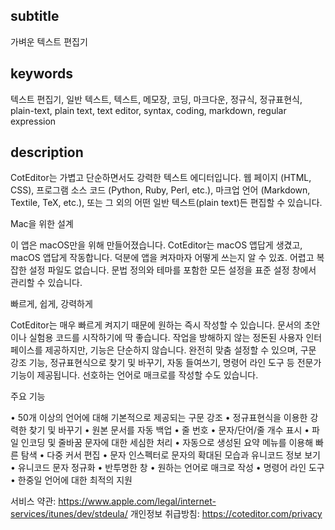 
subtitle
-----------

가벼운 텍스트 편집기


keywords
-----------

텍스트 편집기, 일반 텍스트, 텍스트, 메모장, 코딩, 마크다운, 정규식, 정규표현식, plain-text, plain text, text editor, syntax, coding, markdown, regular expression


description
-----------

CotEditor는 가볍고 단순하면서도 강력한 텍스트 에디터입니다. 웹 페이지 (HTML, CSS), 프로그램 소스 코드 (Python, Ruby, Perl, etc.), 마크업 언어 (Markdown, Textile, TeX, etc.), 또는 그 외의 어떤 일반 텍스트(plain text)든 편집할 수 있습니다.


Mac을 위한 설계

이 앱은 macOS만을 위해 만들어졌습니다. CotEditor는 macOS 앱답게 생겼고, macOS 앱답게 작동합니다. 덕분에 앱을 켜자마자 어떻게 쓰는지 알 수 있죠. 어렵고 복잡한 설정 파일도 없습니다. 문법 정의와 테마를 포함한 모든 설정을 표준 설정 창에서 관리할 수 있습니다.

빠르게, 쉽게, 강력하게

CotEditor는 매우 빠르게 켜지기 때문에 원하는 즉시 작성할 수 있습니다. 문서의 초안이나 실험용 코드를 시작하기에 딱 좋습니다. 작업을 방해하지 않는 정돈된 사용자 인터페이스를 제공하지만, 기능은 단순하지 않습니다. 완전히 맞춤 설정할 수 있으며, 구문 강조 기능, 정규표현식으로 찾기 및 바꾸기, 자동 들여쓰기, 명령어 라인 도구 등 전문가 기능이 제공됩니다. 선호하는 언어로 매크로를 작성할 수도 있습니다.

주요 기능

• 50개 이상의 언어에 대해 기본적으로 제공되는 구문 강조
• 정규표현식을 이용한 강력한 찾기 및 바꾸기
• 원본 문서를 자동 백업
• 줄 번호
• 문자/단어/줄 개수 표시
• 파일 인코딩 및 줄바꿈 문자에 대한 세심한 처리
• 자동으로 생성된 요약 메뉴를 이용해 빠른 탐색
• 다중 커서 편집
• 문자 인스펙터로 문자의 확대된 모습과 유니코드 정보 보기
• 유니코드 문자 정규화
• 반투명한 창
• 원하는 언어로 매크로 작성
• 명령어 라인 도구
• 한중일 언어에 대한 최적의 지원


서비스 약관: https://www.apple.com/legal/internet-services/itunes/dev/stdeula/
개인정보 취급방침: https://coteditor.com/privacy
